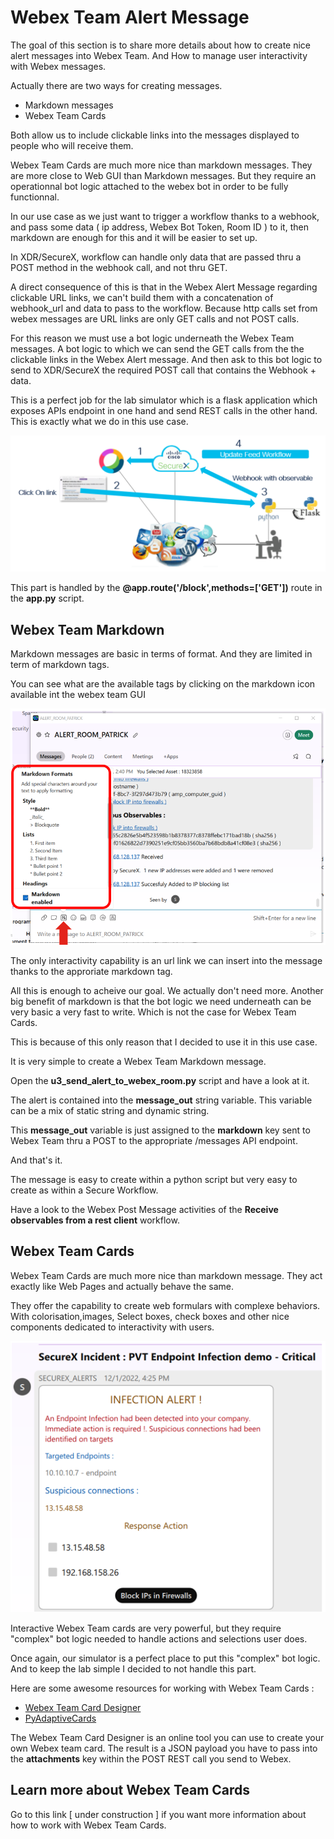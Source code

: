 # Webex Team Alert Message

The goal of this section is to share more details about how to create nice alert messages into Webex Team. And How to manage user interactivity with Webex messages.

Actually there are two ways for creating messages.

- Markdown messages
- Webex Team Cards

Both allow us to include clickable links into the messages displayed to people who will receive them.

Webex Team Cards are much more nice than markdown messages. They are more close to Web GUI than Markdown messages. But they require an operationnal bot logic attached to the webex bot in order to be fully functionnal.

In our use case as we just want to trigger a workflow thanks to a webhook, and pass some data ( ip address, Webex Bot Token, Room ID ) to it, then markdown are enough for this and it will be easier to set up. 

In XDR/SecureX, workflow can handle only data that are passed thru a POST method in the webhook call, and not thru GET. 

A direct consequence of this is that in the Webex Alert Message regarding clickable URL links, we can't build them with a concatenation of webhook_url and data to pass to the workflow. Because http calls set from webex messages are URL links are only GET calls and not POST calls.

For this reason we must use a bot logic underneath the Webex Team messages. A bot logic to which we can send the GET calls from the the clickable links in the Webex Alert message. And then ask to this bot logic to send to XDR/SecureX the required POST call that contains the Webhook + data.

This is a perfect job for the lab simulator which is a flask application which exposes APIs endpoint in one hand and send REST calls in the other hand. This is exactly what we do in this use case.

![](assets/img/12.png)

This part is handled by the **@app.route('/block',methods=['GET'])** route in the **app.py** script.

## Webex Team Markdown

Markdown messages are basic in terms of format. And they are limited in term of markdown tags. 

You can see what are the available tags by clicking on the markdown icon available int the webex team GUI

![](assets/img/13.png)

The only interactivity capability is an url link we can insert into the message thanks to the approriate markdown tag.

All this is enough to acheive our goal. We actually don't need more. Another big benefit of markdown is that the bot logic we need underneath can be very basic a very fast to write. Which is not the case for Webex Team Cards.

This is because of this only reason that I decided to use it in this use case.

It is very simple to create a Webex Team Markdown message.

Open the **u3_send_alert_to_webex_room.py** script and have a look at it. 

The alert is contained into the **message_out** string variable. This variable can be a mix of static string and dynamic string.

This **message_out** variable is just assigned to the **markdown** key sent to Webex Team thru a POST to the appropriate /messages API endpoint.

And that's it.  

The message is easy to create within a python script but very easy to create as within a Secure Workflow.

Have a look to the Webex Post Message activities of the **Receive observables from a rest client** workflow.

## Webex Team Cards

Webex Team Cards are much more nice than markdown message. They act exactly like Web Pages and actually behave the same.

They offer the capability to create web formulars with complexe behaviors. With colorisation,images, Select boxes, check boxes and other nice components dedicated to interactivity with users.

![](assets/img/14.png)

Interactive Webex Team cards are very powerful, but they require "complex" bot logic needed to handle actions and selections user does.

Once again, our simulator is a perfect place to put this "complex" bot logic. And to keep the lab simple I decided to not handle this part.

Here are some awesome resources for working with Webex Team Cards :

- [Webex Team Card Designer ](https://developer.webex.com/buttons-and-cards-designer)
- [PyAdaptiveCards](https://developer.cisco.com/codeexchange/github/repo/CiscoSE/pyadaptivecards)

The Webex Team Card Designer is an online tool you can use to create your own Webex team card. The result is a JSON payload you have to pass into the **attachments** key within the POST REST call you send to Webex.

## Learn more about Webex Team Cards

Go to this link [ under construction ] if you want more information about how to work with Webex Team Cards.
